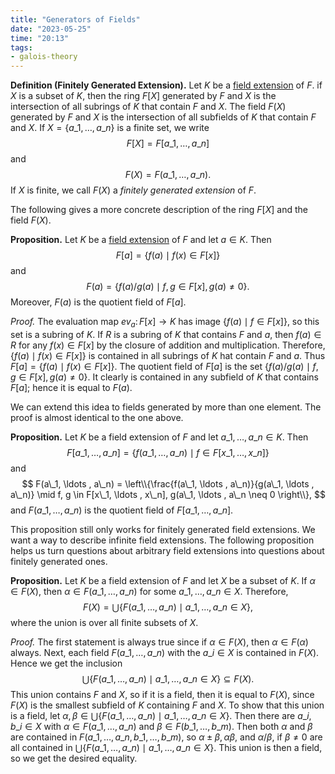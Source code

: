 ```yaml
---
title: "Generators of Fields"
date: "2023-05-25"
time: "20:13"
tags:
- galois-theory
---
```

**Definition (Finitely Generated Extension).** Let $K$ be a [field extension](notes/Galois%20Theory/Basic%20Definitions%20for%20Fields.md) of $F$. if $X$ is a subset of $K$, then the ring $F[X]$ generated by $F$ and $X$ is the intersection of all subrings of $K$ that contain $F$ and $X$. The field $F(X)$ generated by $F$ and $X$ is the intersection of all subfields of $K$ that contain $F$ and $X$. If $X = \lbrace a\_1, \ldots , a\_n \rbrace$ is a finite set, we write 
$$
F[X] = F[a\_1, \ldots , a\_n]
$$and 
$$
F(X) = F(a\_1, \ldots , a\_n).
$$If $X$ is finite, we call $F(X)$ a *finitely generated extension* of $F$. 

The following gives a more concrete description of the ring $F[X]$ and the field $F(X)$. 

**Proposition.** Let $K$ be a [field extension](notes/Representation%20Theory/Basic%20Definitions.md) of $F$ and let $a \in K$. Then 
$$
F[a] = \lbrace f(a) \mid f(x) \in F[x] \rbrace
$$and 
$$
F(a) = \lbrace f(a)/g(a) \mid f, g \in F[x], g(a) \neq 0 \rbrace.
$$Moreover, $F(a)$ is the quotient field of $F[a]$. 

*Proof.* The evaluation map $ev_a \colon F[x] \to K$ has image $\lbrace f(a) \mid f \in F[x] \rbrace$, so this set is a subring of $K$. If $R$ is a subring of $K$ that contains $F$ and $a$, then $f(a) \in R$ for any $f(x) \in F[x]$ by the closure of addition and multiplication. Therefore, $\lbrace f(a) \mid f(x) \in F[x] \rbrace$ is contained in all subrings of $K$ hat contain $F$ and $a$. Thus $F[a] = \lbrace f(a) \mid f(x) \in F[x] \rbrace$. The quotient field of $F[a]$ is the set $\lbrace f(a)/g(a) \mid f, g \in F[x], g(a) \neq 0 \rbrace$. It clearly is contained in any subfield of $K$ that contains $F[a]$; hence it is equal to $F(a)$. 

We can extend this idea to fields generated by more than one element. The proof is almost identical to the one above. 

**Proposition.** Let $K$ be a field extension of $F$ and let $a\_1, \ldots , a\_n \in K$. Then 
$$
F[a\_1, \ldots, a\_n] = \lbrace f(a\_1, \ldots , a\_n) \mid f \in F[x\_1, \ldots , x\_n] \rbrace
$$and 
$$
F(a\_1, \ldots , a\_n) = \left\\{\frac{f(a\_1, \ldots , a\_n)}{g(a\_1, \ldots , a\_n)} \mid f, g \in F[x\_1, \ldots , x\_n], g(a\_1, \ldots , a\_n \neq 0 \right\\},
$$and $F(a\_1, \ldots , a\_n)$ is the quotient field of $F[a\_1, \ldots , a\_n]$. 

This proposition still only works for finitely generated field extensions. We want a way to describe infinite field extensions. The following proposition helps us turn questions about arbitrary field extensions into questions about finitely generated ones. 

**Proposition.** Let $K$ be a field extension of $F$ and let $X$ be a subset of $K$. If $\alpha \in F(X)$, then $\alpha \in F(a\_1, \ldots , a\_n)$ for some $a\_1, \ldots , a\_n \in X$. Therefore, 
$$
F(X) = \bigcup \lbrace F(a\_1, \ldots , a\_n) \mid a\_1, \ldots , a\_n \in X \rbrace,
$$where the union is over all finite subsets of $X$. 

*Proof.* The first statement is always true since if $\alpha \in F(X)$, then $\alpha \in F(\alpha)$ always. Next, each field $F(a\_1, \ldots , a\_n)$ with the $a\_i \in X$ is contained in $F(X)$. Hence we get the inclusion 
$$
\bigcup \lbrace F(a\_1, \ldots , a\_n) \mid a\_1, \ldots , a\_n \in X \rbrace \subseteq F(X).
$$This union contains $F$ and $X$, so if it is a field, then it is equal to $F(X)$, since $F(X)$ is the smallest subfield of $K$ containing $F$ and $X$. To show that this union is a field, let $\alpha, \beta \in\bigcup \lbrace F(a\_1, \ldots , a\_n) \mid a\_1, \ldots , a\_n \in X \rbrace$. Then there are $a\_i, b\_i \in X$ with $\alpha \in F(a\_1, \ldots , a\_n)$ and $\beta \in F(b\_1, \ldots , b\_m)$. Then both $\alpha$ and $\beta$ are contained in $F(a\_1, \ldots, a\_n, b\_1, \ldots, b\_m)$, so $\alpha \pm \beta, \alpha \beta$, and $\alpha/\beta$, if $\beta \neq 0$ are all contained in $\bigcup \lbrace F(a\_1, \ldots , a\_n) \mid a\_1, \ldots , a\_n \in X \rbrace$. This union is then a field, so we get the desired equality. 

